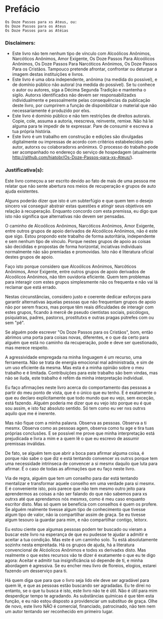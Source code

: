 Prefácio
===

```
Os Doze Passos para xs Ateus, ou:
Os Doze Passos para os Ateus
Os Doze Passos para as Atéias
```

### Disclaimers:

* Este livro não tem nenhum tipo de vínculo com Alcoólicos Anônimos, Narcóticos Anônimos, Amor Exigente, Os Doze Passos Para Alcoólicos Anônimos, Os Doze Passos Para Narcóticos Anônimos, Os Doze Passos Para os Cristãos. Tampouco pretende afrontar, confrontar ou deturpar a imagem destas instituições e livros.
* Este livro é uma obra independente, anônima (na medida do possível), e de domínio público não autoral (na medida do possível). Se tu conhece o autor ou autores, siga a Décima Segunda Tradição e mantenha o sigilo. Autorxs identificadxs não devem ser responsabilizadxs individualmente e pessoalmente pelas consequências da publicação deste livro, por cumprirem a função de disponibilizar o material que não necessariamente é produzido por elxs.
* Este livro é domínio público e não tem restrições de direitos autorais. Copie, cole, assuma a autoria, reescreva, reinvente, remixe. Não há lei alguma para te impedir de te expressar. Pare de consumir e escreva a tua própria história.
* Este livro é um trabalho em construção e edições são divulgadas digitalmente ou impressas de acordo com critérios estabelecidos pelo autor, autorxs ou colaboradorxs anônimxs. O processo do trabalho pode ser acompanhado no endereço do serviço de hospedagem (atualmente http://github.com/hiatobr/Os-Doze-Passos-para-xs-Ateus/).

### Justificativa(s):

Este livro começou a ser escrito devido ao fato de mais de uma pessoa me relatar que não sente abertura nos meios de recuperação e grupos de auto ajuda existentes.

Alguns poderão dizer que isto é um subterfúgio e que quem tem o desejo sincero vai conseguir abstrair estas questões e atingir seus objetivos em relação à recuperação. Enquanto concordo com esta premissa, eu digo que isto não significa que alternativas não devem ser pensadas.

O caminho de Alcoólicos Anônimos, Narcóticos Anônimos, Amor Exigente, entre outros grupos de apoio derivados de Alcoólicos Anônimos, não é este que sigo. Estou propondo este trabalho de forma autoritária, independente e sem nenhum tipo de vínculo. Porque nestes grupos de apoio as coisas são decididas e propostas de forma horizontal, inciativas individuais normalmente não são premiadas e promovidas. Isto não é literatura oficial destes grupos de apoio.

Faço isto porque considero que Alcoólicos Anônimos, Narcóticos Anônimos, Amor Exigente, entre outros grupos de apoio derivados de Alcoólicos Anônimos, não têm ouvidoria eficiente. Quem tem problemas para interagir com estes grupos simplesmente não os frequenta e não vai lá reclamar que está errado.

Nestas circunstâncias, considero justo e coerente dedicar esforços para garantir alternativas àquelas pessoas que não frequentam grupos de apoio não por serem fracxs, mas porque têm reais dificuldades de interagir com estes grupos, ficando à mercê de pseudo cientistas sociais, psicólogxs, psiquiatras, padres, pastorxs, prostitutxs e outras pragas pútrefes com ou sem "pê".

Se alguém pode escrever "Os Doze Passos para os Cristãos", bom, então abrimos uma porta para coisas novas, diferentes, e o que da certo para alguém que está no caminho da recuperação, pode e deve ser questionado, mas merece respeito.

A agressividade empregada na minha linguagem é um recurso, uma ferramenta. Não se trata de energia emocional mal administrada, e sim de um uso eficiente da mesma. Mas esta é a minha opinião sobre o meu trabalho e é limitada. Contribuições para este trabalho são bem vindas, mas não se iluda, este trabalho é refém da minha interpretação individual.

Eu faço afirmações neste livro acerca do comportamento das pessoas a partir do meu ponto de vista, que é o único que eu tenho. E é exatamente o que eu declaro explicitamente que todo mundo que eu vejo, sem exceção, está fazendo. Alguém poderia me dizer que eu vejo isto porque eu é que sou assim, e isto faz absoluto sentido. Só tem como eu ver nxs outrxs aquilo que me é inerente.

Mas não fique com a minha palavra. Observa as pessoas. Observa a ti mesmx. Observa como as pessoas agem, observa como tu age e tira tuas próprias conclusões. E se possível me prove que minha interpretação está prejudicada e livra a mim e a quem lê o que eu escrevo de assumir premissas inválidas.

De fato, se alguém tem que abrir a boca para afirmar alguma coisa, é porque não sabe o que diz e está tentando convencer xs outrxs porque tem uma necessidade intrínseca de convencer a si mesmx daquilo que luta para afirmar. É o caso de todas as afirmações que eu faço neste livro.

Via de regra, alguém que tem um conselho para dar está tentando mentalizar e transformar aquele conselho em uma verdade para si mesmx. E é conveniente isto, pois parece que não tem mesmo outro jeito para aprendermos as coisas a não ser falando do que não sabemos para xs outrxs até que aprendamos nós mesmxs, como é meu caso enquanto escritor disto. Mas só quem se beneficia com conselhos é quem os profere. Se alguém realmente tivesse algum tipo de conhecimento que tivesse algum tipo de valor, não ia compartilhar assim de graça. Se eu tivesse algum tesouro ia guardar para mim, e não compartilhar contigo, leitorx.

Eu estou ciente que algumas pessoas podem ter buscado ou vieram a buscar este livro na esperança de que eu pudesse te ajudar a admitir e aceitar a tua condição. Mas este é um caminho solo. Tu está absolutamente sozinhx nesta empreitada. Há os grupos de ajuda, há a literatura convencional de Alcóolicos Anônimos e todxs xs derivadxs disto. Mas realmente o que estes recursos vão te dizer é exatamente o que eu te digo agora: Aceitar e admitir tua insignificância só depende de ti, e minha abordagem é agressiva. Se eu encher meu livro de floreios, elogios, estarei fazendo um desserviço para ti.

Há quem diga que para que o livro seja lido ele deve ser agradável para quem lê, e que as pessoas estão buscando ser agradadas. Eu te direi no entanto, se o que tu busca é isto, este livro não te é útil. Não é útil para mim desperdiçar tempo te agradando. As substâncias químicas é que têm esta função, e eu não estou disposto a providenciar um substituo de graça. Olhe de novo, este livro NÃO é comercial, financiado, patrocinado, não tem nem um autor tentando ser reconhecido em primeiro lugar.
